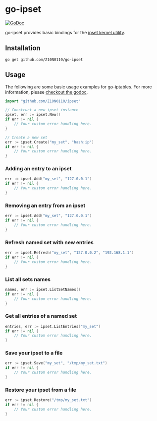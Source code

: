 # go-ipset

[![GoDoc](https://godoc.org/github.com/gmccue/go-ipset?status.svg)](https://godoc.org/github.com/Z10N0110/go-ipset)

go-ipset provides basic bindings for the [ipset kernel utility](http://ipset.netfilter.org/).

## Installation

``` shell
go get github.com/Z10N0110/go-ipset
```

## Usage

The following are some basic usage examples for go-iptables. For more information, please [checkout the godoc](https://github.com/Z10N0110/go-ipset.git).

``` go
import "github.com/Z10N0110/ipset"

// Construct a new ipset instance
ipset, err := ipset.New()
if err != nil {
    // Your custom error handling here.
}

// Create a new set
err := ipset.Create("my_set", "hash:ip")
if err != nil {
    // Your custom error handling here.
}
```

### Adding an entry to an ipset

``` go
err := ipset.Add("my_set", "127.0.0.1")
if err != nil {
    // Your custom error handling here.
}
```

### Removing an entry from an ipset

``` go
err := ipset.Add("my_set", "127.0.0.1")
if err != nil {
    // Your custom error handling here.
}
```

### Refresh named set with new entries

``` go
err := ipset.Refresh("my_set", "127.0.0.2", "192.168.1.1")
if err != nil {
    // Your custom error handling here.
}
```

### List all sets names

``` go
names, err := ipset.ListSetNames()
if err != nil {
    // Your custom error handling here.
}
```

### Get all entries of a named set

``` go
entries, err := ipset.ListEntries("my_set")
if err != nil {
    // Your custom error handling here.
}
```

### Save your ipset to a file

``` go
err := ipset.Save("my_set", "/tmp/my_set.txt")
if err != nil {
    // Your custom error handling here.
}
```

### Restore your ipset from a file

```go
err := ipset.Restore("/tmp/my_set.txt")
if err != nil {
    // Your custom error handling here.
}
```
